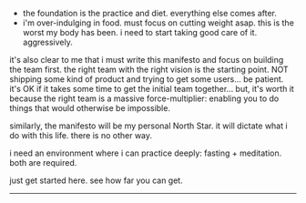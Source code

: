 - the foundation is the practice and diet. everything else comes after.
- i'm over-indulging in food. must focus on cutting weight asap. this is the worst my body has been. i need to start taking good care of it. aggressively.

it's also clear to me that i must write this manifesto and focus on building the team first. the right team with the right vision is the starting point. NOT shipping some kind of product and trying to get some users... be patient. it's OK if it takes some time to get the initial team together... but, it's worth it because the right team is a massive force-multiplier: enabling you to do things that would otherwise be impossible.

similarly, the manifesto will be my personal North Star. it will dictate what i do with this life. there is no other way.

i need an environment where i can practice deeply: fasting + meditation. both are required.

just get started here. see how far you can get.

---


